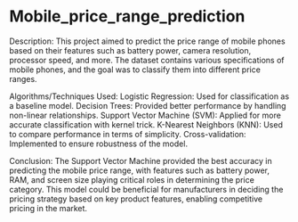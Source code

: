 # Mobile_price_range_prediction

Description:
This project aimed to predict the price range of mobile phones based on their features such as battery power, camera resolution, processor speed, and more. The dataset contains various specifications of mobile phones, and the goal was to classify them into different price ranges.

Algorithms/Techniques Used:
Logistic Regression: Used for classification as a baseline model.
Decision Trees: Provided better performance by handling non-linear relationships.
Support Vector Machine (SVM): Applied for more accurate classification with kernel trick.
K-Nearest Neighbors (KNN): Used to compare performance in terms of simplicity.
Cross-validation: Implemented to ensure robustness of the model.

Conclusion:
The Support Vector Machine provided the best accuracy in predicting the mobile price range, with features such as battery power, RAM, and screen size playing critical roles in determining the price category. This model could be beneficial for manufacturers in deciding the pricing strategy based on key product features, enabling competitive pricing in the market.
